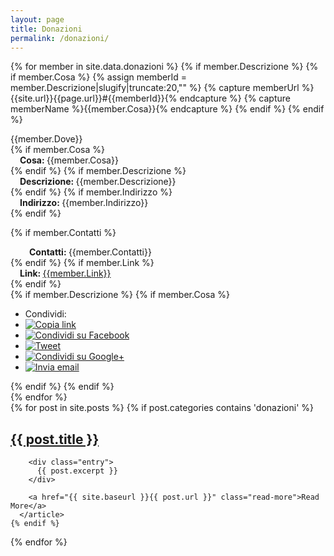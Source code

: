 ```yaml
---
layout: page
title: Donazioni
permalink: /donazioni/
---
```


{% for member in site.data.donazioni %}
{% if member.Descrizione %}
{% if member.Cosa %}
{% assign memberId = member.Descrizione|slugify|truncate:20,"" %}
{% capture memberUrl %}{{site.url}}{{page.url}}#{{memberId}}{% endcapture %}
{% capture memberName %}{{member.Cosa}}{% endcapture %}
{% endif %}
{% endif %}

<div class="panel panel-info">
<div class="panel-heading"><span class="anchor" id="{{memberId}}"></span>
{{member.Dove}}
</div>
<div class="panel-body">
{% if member.Cosa %}
<div class="row">
<div style="margin-left:15px; "><b>Cosa: </b>{{member.Cosa}}
</div></div>
{% endif %}
{% if member.Descrizione %}
<div class="row">
<div style="margin-left:15px; word-break: break-all;"><b>Descrizione: </b>{{member.Descrizione}}</div>
</div>
{% endif %}
{% if member.Indirizzo %}
<div class="row">
<div style="margin-left:15px; "><b>Indirizzo: </b>{{member.Indirizzo}}</div>
{% endif %}

{% if member.Contatti %}
<div class="row">
<div style="margin-left:30px; "><b>Contatti: </b>{{member.Contatti}}</div>
</div>
{% endif %}
{% if member.Link %}
<div class="row">
<div style="margin-left:15px; "><b>Link: </b><a style="word-break: break-all;" href="{{member.Link}}">{{member.Link}}</a></div>
</div>
{% endif %}
</div>
{% if member.Descrizione %}
{% if member.Cosa %}
<div class="panel-footer">
<ul class="share-buttons">
  <li>Condividi:</li>
  <li><a href="{{memberUrl}}" title="Copia link"><img alt="Copia link" src="/img/icone/link.png"></a></li>
  <li><a href="https://www.facebook.com/sharer/sharer.php?u={{memberUrl | uri_escape}}&title={{memberName|truncate:70|uri_escape}} | {{ site.title }}" title="Condividi su Facebook" target="_blank"><img alt="Condividi su Facebook" src="/img/icone/Facebook.png"></a></li>
  <li><a href="https://twitter.com/intent/tweet?url={{memberUrl |uri_escape}}&text={{memberName|truncate:50|uri_escape}}&via=terremotocentro&hashtags=terremoto,terremotoinfo" target="_blank" title="Tweet"><img alt="Tweet" src="/img/icone/Twitter.png"></a></li>
  <li><a href="https://plus.google.com/share?url={{memberUrl |uri_escape}}" target="_blank" title="Condividi su Google+"><img alt="Condividi su Google+" src="/img/icone/Google+.png"></a></li>
  <li><a data-proofer-ignore href="mailto:?subject={{page.title}} | {{site.title}}&body={{memberName|uri_escape}}%20Clicca qui:%20{{memberUrl |uri_escape}}" title="Invia email"><img alt="Invia email" src="/img/icone/Email.png"></a></li>
</ul>
</div>
{% endif %}
{% endif %}
</div>
{% endfor %}

<div class="posts">
  {% for post in site.posts %}
    {% if post.categories contains 'donazioni' %}
      <article class="post">
        <h1><a href="{{ site.baseurl }}{{ post.url }}">{{ post.title }}</a></h1>

        <div class="entry">
          {{ post.excerpt }}
        </div>

        <a href="{{ site.baseurl }}{{ post.url }}" class="read-more">Read More</a>
      </article>
    {% endif %}
  {% endfor %}
</div>

